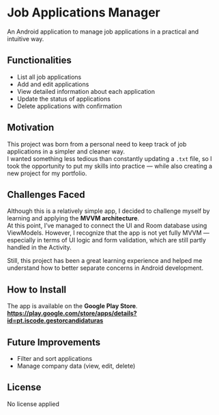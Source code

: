 # Job Applications Manager
An Android application to manage job applications in a practical and intuitive way.

## Functionalities
- List all job applications  
- Add and edit applications  
- View detailed information about each application  
- Update the status of applications  
- Delete applications with confirmation

## Motivation
This project was born from a personal need to keep track of job applications in a simpler and cleaner way.  
I wanted something less tedious than constantly updating a `.txt` file, so I took the opportunity to put my skills into practice — while also creating a new project for my portfolio.

## Challenges Faced
Although this is a relatively simple app, I decided to challenge myself by learning and applying the **MVVM architecture**.  
At this point, I’ve managed to connect the UI and Room database using ViewModels. However, I recognize that the app is not yet fully MVVM — especially in terms of UI logic and form validation, which are still partly handled in the Activity.

Still, this project has been a great learning experience and helped me understand how to better separate concerns in Android development.

## How to Install

The app is available on the **Google Play Store**.  
**https://play.google.com/store/apps/details?id=pt.iscode.gestorcandidaturas**

## Future Improvements
- Filter and sort applications  
- Manage company data (view, edit, delete)  

## License
No license applied
